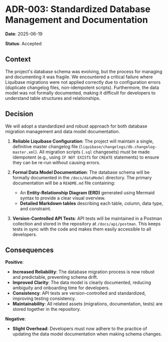 # ADR-003: Standardized Database Management and Documentation

**Date**: 2025-06-19

**Status**: Accepted

## Context

The project's database schema was evolving, but the process for managing and documenting it was fragile. We encountered a critical failure where Liquibase migrations were not applied correctly due to configuration errors (duplicate changelog files, non-idempotent scripts). Furthermore, the data model was not formally documented, making it difficult for developers to understand table structures and relationships.

## Decision

We will adopt a standardized and robust approach for both database migration management and data model documentation.

1.  **Reliable Liquibase Configuration**: The project will maintain a single, definitive master changelog file (`liquibase/changelogs/db.changelog-master.xml`). All migration scripts (`.sql` changesets) must be made idempotent (e.g., using `IF NOT EXISTS` for `CREATE` statements) to ensure they can be re-run without causing errors.

2.  **Formal Data Model Documentation**: The database schema will be formally documented in the `/docs/dataModel` directory. The primary documentation will be a `README.md` file containing:
    *   An **Entity-Relationship Diagram (ERD)** generated using Mermaid syntax to provide a clear visual overview.
    *   **Detailed Markdown tables** describing each table, column, data type, and constraint.

3.  **Version-Controlled API Tests**: API tests will be maintained in a Postman collection and stored in the repository at `/docs/api/postman`. This keeps tests in sync with the code and makes them easily accessible to all developers.

## Consequences

**Positive**:
*   **Increased Reliability**: The database migration process is now robust and predictable, preventing schema drift.
*   **Improved Clarity**: The data model is clearly documented, reducing ambiguity and onboarding time for developers.
*   **Consistency**: API tests are version-controlled and standardized, improving testing consistency.
*   **Maintainability**: All related assets (migrations, documentation, tests) are stored together in the repository.

**Negative**:
*   **Slight Overhead**: Developers must now adhere to the practice of updating the data model documentation when making schema changes.